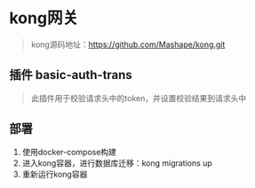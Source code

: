 # kong网关
> kong源码地址：https://github.com/Mashape/kong.git
## 插件 basic-auth-trans
> 此插件用于校验请求头中的token，并设置校验结果到请求头中

## 部署
1. 使用docker-compose构建
2. 进入kong容器，进行数据库迁移：kong migrations up
3. 重新运行kong容器